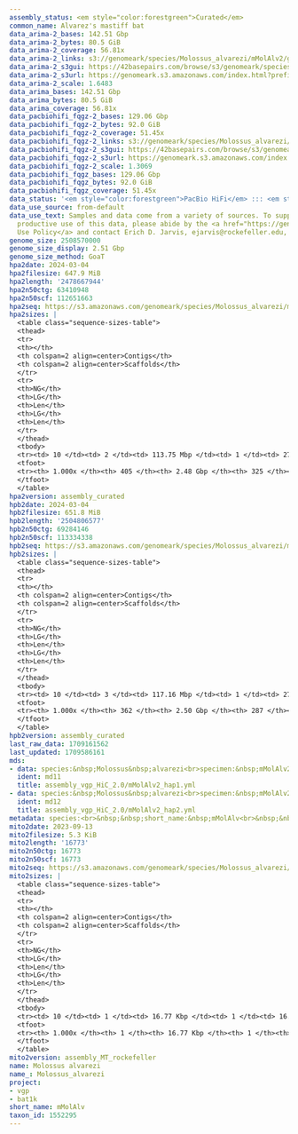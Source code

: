 ```yaml
---
assembly_status: <em style="color:forestgreen">Curated</em>
common_name: Alvarez's mastiff bat
data_arima-2_bases: 142.51 Gbp
data_arima-2_bytes: 80.5 GiB
data_arima-2_coverage: 56.81x
data_arima-2_links: s3://genomeark/species/Molossus_alvarezi/mMolAlv2/genomic_data/arima/<br>
data_arima-2_s3gui: https://42basepairs.com/browse/s3/genomeark/species/Molossus_alvarezi/mMolAlv2/genomic_data/arima/
data_arima-2_s3url: https://genomeark.s3.amazonaws.com/index.html?prefix=species/Molossus_alvarezi/mMolAlv2/genomic_data/arima/
data_arima-2_scale: 1.6483
data_arima_bases: 142.51 Gbp
data_arima_bytes: 80.5 GiB
data_arima_coverage: 56.81x
data_pacbiohifi_fqgz-2_bases: 129.06 Gbp
data_pacbiohifi_fqgz-2_bytes: 92.0 GiB
data_pacbiohifi_fqgz-2_coverage: 51.45x
data_pacbiohifi_fqgz-2_links: s3://genomeark/species/Molossus_alvarezi/mMolAlv2/genomic_data/pacbio_hifi/<br>
data_pacbiohifi_fqgz-2_s3gui: https://42basepairs.com/browse/s3/genomeark/species/Molossus_alvarezi/mMolAlv2/genomic_data/pacbio_hifi/
data_pacbiohifi_fqgz-2_s3url: https://genomeark.s3.amazonaws.com/index.html?prefix=species/Molossus_alvarezi/mMolAlv2/genomic_data/pacbio_hifi/
data_pacbiohifi_fqgz-2_scale: 1.3069
data_pacbiohifi_fqgz_bases: 129.06 Gbp
data_pacbiohifi_fqgz_bytes: 92.0 GiB
data_pacbiohifi_fqgz_coverage: 51.45x
data_status: '<em style="color:forestgreen">PacBio HiFi</em> ::: <em style="color:forestgreen">Arima</em>'
data_use_source: from-default
data_use_text: Samples and data come from a variety of sources. To support fair and
  productive use of this data, please abide by the <a href="https://genome10k.soe.ucsc.edu/data-use-policies/">Data
  Use Policy</a> and contact Erich D. Jarvis, ejarvis@rockefeller.edu, with any questions.
genome_size: 2508570000
genome_size_display: 2.51 Gbp
genome_size_method: GoaT
hpa2date: 2024-03-04
hpa2filesize: 647.9 MiB
hpa2length: '2478667944'
hpa2n50ctg: 63410948
hpa2n50scf: 112651663
hpa2seq: https://s3.amazonaws.com/genomeark/species/Molossus_alvarezi/mMolAlv2/assembly_curated/mMolAlv2.hap1.cur.20240304.fasta.gz
hpa2sizes: |
  <table class="sequence-sizes-table">
  <thead>
  <tr>
  <th></th>
  <th colspan=2 align=center>Contigs</th>
  <th colspan=2 align=center>Scaffolds</th>
  </tr>
  <tr>
  <th>NG</th>
  <th>LG</th>
  <th>Len</th>
  <th>LG</th>
  <th>Len</th>
  </tr>
  </thead>
  <tbody>
  <tr><td> 10 </td><td> 2 </td><td> 113.75 Mbp </td><td> 1 </td><td> 278.82 Mbp </td></tr><tr><td> 20 </td><td> 5 </td><td> 87.25 Mbp </td><td> 3 </td><td> 134.31 Mbp </td></tr><tr><td> 30 </td><td> 8 </td><td> 82.56 Mbp </td><td> 5 </td><td> 120.29 Mbp </td></tr><tr><td> 40 </td><td> 11 </td><td> 74.78 Mbp </td><td> 7 </td><td> 119.84 Mbp </td></tr><tr style="background-color:#cccccc;"><td> 50 </td><td> 15 </td><td style="background-color:#88ff88;"> 63.41 Mbp </td><td> 9 </td><td style="background-color:#88ff88;"> 112.65 Mbp </td></tr><tr><td> 60 </td><td> 19 </td><td> 53.31 Mbp </td><td> 11 </td><td> 110.21 Mbp </td></tr><tr><td> 70 </td><td> 24 </td><td> 38.38 Mbp </td><td> 14 </td><td> 99.05 Mbp </td></tr><tr><td> 80 </td><td> 32 </td><td> 28.98 Mbp </td><td> 17 </td><td> 74.92 Mbp </td></tr><tr><td> 90 </td><td> 44 </td><td> 15.21 Mbp </td><td> 20 </td><td> 61.11 Mbp </td></tr><tr><td> 100 </td><td> 405 </td><td> 6.21 Kbp </td><td> 325 </td><td> 6.21 Kbp </td></tr></tbody>
  <tfoot>
  <tr><th> 1.000x </th><th> 405 </th><th> 2.48 Gbp </th><th> 325 </th><th> 2.48 Gbp </th></tr>
  </tfoot>
  </table>
hpa2version: assembly_curated
hpb2date: 2024-03-04
hpb2filesize: 651.8 MiB
hpb2length: '2504806577'
hpb2n50ctg: 69284146
hpb2n50scf: 113334338
hpb2seq: https://s3.amazonaws.com/genomeark/species/Molossus_alvarezi/mMolAlv2/assembly_curated/mMolAlv2.hap2.cur.20240304.fasta.gz
hpb2sizes: |
  <table class="sequence-sizes-table">
  <thead>
  <tr>
  <th></th>
  <th colspan=2 align=center>Contigs</th>
  <th colspan=2 align=center>Scaffolds</th>
  </tr>
  <tr>
  <th>NG</th>
  <th>LG</th>
  <th>Len</th>
  <th>LG</th>
  <th>Len</th>
  </tr>
  </thead>
  <tbody>
  <tr><td> 10 </td><td> 3 </td><td> 117.16 Mbp </td><td> 1 </td><td> 276.55 Mbp </td></tr><tr><td> 20 </td><td> 5 </td><td> 105.54 Mbp </td><td> 3 </td><td> 134.77 Mbp </td></tr><tr><td> 30 </td><td> 7 </td><td> 101.85 Mbp </td><td> 5 </td><td> 120.59 Mbp </td></tr><tr><td> 40 </td><td> 10 </td><td> 91.63 Mbp </td><td> 7 </td><td> 117.16 Mbp </td></tr><tr style="background-color:#cccccc;"><td> 50 </td><td> 13 </td><td style="background-color:#88ff88;"> 69.28 Mbp </td><td> 9 </td><td style="background-color:#88ff88;"> 113.33 Mbp </td></tr><tr><td> 60 </td><td> 17 </td><td> 59.55 Mbp </td><td> 11 </td><td> 109.46 Mbp </td></tr><tr><td> 70 </td><td> 23 </td><td> 30.89 Mbp </td><td> 14 </td><td> 98.77 Mbp </td></tr><tr><td> 80 </td><td> 32 </td><td> 25.09 Mbp </td><td> 17 </td><td> 76.38 Mbp </td></tr><tr><td> 90 </td><td> 45 </td><td> 12.09 Mbp </td><td> 21 </td><td> 57.80 Mbp </td></tr><tr><td> 100 </td><td> 362 </td><td> 5.76 Kbp </td><td> 287 </td><td> 5.76 Kbp </td></tr></tbody>
  <tfoot>
  <tr><th> 1.000x </th><th> 362 </th><th> 2.50 Gbp </th><th> 287 </th><th> 2.50 Gbp </th></tr>
  </tfoot>
  </table>
hpb2version: assembly_curated
last_raw_data: 1709161562
last_updated: 1709586161
mds:
- data: species:&nbsp;Molossus&nbsp;alvarezi<br>specimen:&nbsp;mMolAlv2<br>projects:&nbsp;<br>&nbsp;&nbsp;-&nbsp;vgp<br>assembled_by_group:&nbsp;Rockefeller<br>data_location:&nbsp;S3<br>release_to:&nbsp;S3<br>haplotype_to_curate:&nbsp;hap1<br>hap1:&nbsp;s3://genomeark/species/Molossus_alvarezi/mMolAlv2/assembly_vgp_HiC_2.0/mMolAlv2.HiC.hap1.20230905.fasta.gz<br>hap2:&nbsp;s3://genomeark/species/Molossus_alvarezi/mMolAlv2/assembly_vgp_HiC_2.0/mMolAlv2.HiC.hap2.20230905.fasta.gz<br>pretext_hap1:&nbsp;s3://genomeark/species/Molossus_alvarezi/mMolAlv2/assembly_vgp_HiC_2.0/evaluation/hap1/pretext/mMolAlv2_hap1_s2.pretext<br>pretext_hap2:&nbsp;s3://genomeark/species/Molossus_alvarezi/mMolAlv2/assembly_vgp_HiC_2.0/evaluation/hap2/pretext/mMolAlv2_hap2_s2.pretext<br>kmer_spectra_img:&nbsp;s3://genomeark/species/Molossus_alvarezi/mMolAlv2/assembly_vgp_HiC_2.0/evaluation/merqury/mMolAlv2_png/<br>pacbio_read_dir:&nbsp;s3://genomeark/species/Molossus_alvarezi/mMolAlv2/genomic_data/pacbio_hifi/<br>pacbio_read_type:&nbsp;hifi<br>hic_read_dir:&nbsp;s3://genomeark/species/Molossus_alvarezi/mMolAlv2/genomic_data/arima/<br>mito:&nbsp;s3://genomeark/species/Molossus_alvarezi/mMolAlv2/assembly_MT_rockefeller/mMolAlv2.MT.20230913.fasta.gz<br>pipeline:&nbsp;<br>&nbsp;&nbsp;-&nbsp;hifiasm&nbsp;(0.19.3+galaxy0)<br>&nbsp;&nbsp;-&nbsp;yahs&nbsp;(1.2a.2+galaxy1)<br>notes:&nbsp;This&nbsp;was&nbsp;a&nbsp;Hifiasm-HiC&nbsp;assembly&nbsp;of&nbsp;mMolAlv2,&nbsp;resulting&nbsp;in&nbsp;two&nbsp;complete&nbsp;haplotypes.&nbsp;HiC&nbsp;scaffolding&nbsp;was&nbsp;performed&nbsp;with&nbsp;YaHS.&nbsp;&nbsp;The&nbsp;HiC&nbsp;prep&nbsp;kit&nbsp;used&nbsp;was&nbsp;Swift-IDT.&nbsp;<br>
  ident: md11
  title: assembly_vgp_HiC_2.0/mMolAlv2_hap1.yml
- data: species:&nbsp;Molossus&nbsp;alvarezi<br>specimen:&nbsp;mMolAlv2<br>projects:&nbsp;<br>&nbsp;&nbsp;-&nbsp;vgp<br>assembled_by_group:&nbsp;Rockefeller<br>data_location:&nbsp;S3<br>release_to:&nbsp;S3<br>haplotype_to_curate:&nbsp;hap2<br>hap1:&nbsp;s3://genomeark/species/Molossus_alvarezi/mMolAlv2/assembly_vgp_HiC_2.0/mMolAlv2.HiC.hap1.20230905.fasta.gz<br>hap2:&nbsp;s3://genomeark/species/Molossus_alvarezi/mMolAlv2/assembly_vgp_HiC_2.0/mMolAlv2.HiC.hap2.20230905.fasta.gz<br>pretext_hap1:&nbsp;s3://genomeark/species/Molossus_alvarezi/mMolAlv2/assembly_vgp_HiC_2.0/evaluation/hap1/pretext/mMolAlv2_hap1_s2.pretext<br>pretext_hap2:&nbsp;s3://genomeark/species/Molossus_alvarezi/mMolAlv2/assembly_vgp_HiC_2.0/evaluation/hap2/pretext/mMolAlv2_hap2_s2.pretext<br>kmer_spectra_img:&nbsp;s3://genomeark/species/Molossus_alvarezi/mMolAlv2/assembly_vgp_HiC_2.0/evaluation/merqury/mMolAlv2_png/<br>pacbio_read_dir:&nbsp;s3://genomeark/species/Molossus_alvarezi/mMolAlv2/genomic_data/pacbio_hifi/<br>pacbio_read_type:&nbsp;hifi<br>hic_read_dir:&nbsp;s3://genomeark/species/Molossus_alvarezi/mMolAlv2/genomic_data/arima/<br>mito:&nbsp;s3://genomeark/species/Molossus_alvarezi/mMolAlv2/assembly_MT_rockefeller/mMolAlv2.MT.20230913.fasta.gz<br>pipeline:&nbsp;<br>&nbsp;&nbsp;-&nbsp;hifiasm&nbsp;(0.19.3+galaxy0)<br>&nbsp;&nbsp;-&nbsp;yahs&nbsp;(1.2a.2+galaxy1)<br>notes:&nbsp;This&nbsp;was&nbsp;a&nbsp;Hifiasm-HiC&nbsp;assembly&nbsp;of&nbsp;mMolAlv2,&nbsp;resulting&nbsp;in&nbsp;two&nbsp;complete&nbsp;haplotypes.&nbsp;HiC&nbsp;scaffolding&nbsp;was&nbsp;performed&nbsp;with&nbsp;YaHS.&nbsp;&nbsp;The&nbsp;HiC&nbsp;prep&nbsp;kit&nbsp;used&nbsp;was&nbsp;Swift-IDT.&nbsp;<br>
  ident: md12
  title: assembly_vgp_HiC_2.0/mMolAlv2_hap2.yml
metadata: species:<br>&nbsp;&nbsp;short_name:&nbsp;mMolAlv<br>&nbsp;&nbsp;name:&nbsp;Molossus&nbsp;alvarezi<br>&nbsp;&nbsp;taxon_id:&nbsp;1552295<br>&nbsp;&nbsp;common_name:&nbsp;Alvarez's&nbsp;mastiff&nbsp;bat<br>&nbsp;&nbsp;order:<br>&nbsp;&nbsp;&nbsp;&nbsp;name:&nbsp;Chiroptera<br>&nbsp;&nbsp;family:<br>&nbsp;&nbsp;&nbsp;&nbsp;name:&nbsp;Molossidae<br>&nbsp;&nbsp;individuals:<br>&nbsp;&nbsp;-&nbsp;mMolAlv2<br>&nbsp;&nbsp;genome_size:&nbsp;2508570000<br>&nbsp;&nbsp;genome_size_method:&nbsp;GoaT<br>&nbsp;&nbsp;project:&nbsp;[&nbsp;vgp&nbsp;,&nbsp;bat1k&nbsp;]<br>
mito2date: 2023-09-13
mito2filesize: 5.3 KiB
mito2length: '16773'
mito2n50ctg: 16773
mito2n50scf: 16773
mito2seq: https://s3.amazonaws.com/genomeark/species/Molossus_alvarezi/mMolAlv2/assembly_MT_rockefeller/mMolAlv2.MT.20230913.fasta.gz
mito2sizes: |
  <table class="sequence-sizes-table">
  <thead>
  <tr>
  <th></th>
  <th colspan=2 align=center>Contigs</th>
  <th colspan=2 align=center>Scaffolds</th>
  </tr>
  <tr>
  <th>NG</th>
  <th>LG</th>
  <th>Len</th>
  <th>LG</th>
  <th>Len</th>
  </tr>
  </thead>
  <tbody>
  <tr><td> 10 </td><td> 1 </td><td> 16.77 Kbp </td><td> 1 </td><td> 16.77 Kbp </td></tr><tr><td> 20 </td><td> 1 </td><td> 16.77 Kbp </td><td> 1 </td><td> 16.77 Kbp </td></tr><tr><td> 30 </td><td> 1 </td><td> 16.77 Kbp </td><td> 1 </td><td> 16.77 Kbp </td></tr><tr><td> 40 </td><td> 1 </td><td> 16.77 Kbp </td><td> 1 </td><td> 16.77 Kbp </td></tr><tr style="background-color:#cccccc;"><td> 50 </td><td> 1 </td><td style="background-color:#ff8888;"> 16.77 Kbp </td><td> 1 </td><td style="background-color:#ff8888;"> 16.77 Kbp </td></tr><tr><td> 60 </td><td> 1 </td><td> 16.77 Kbp </td><td> 1 </td><td> 16.77 Kbp </td></tr><tr><td> 70 </td><td> 1 </td><td> 16.77 Kbp </td><td> 1 </td><td> 16.77 Kbp </td></tr><tr><td> 80 </td><td> 1 </td><td> 16.77 Kbp </td><td> 1 </td><td> 16.77 Kbp </td></tr><tr><td> 90 </td><td> 1 </td><td> 16.77 Kbp </td><td> 1 </td><td> 16.77 Kbp </td></tr><tr><td> 100 </td><td> 1 </td><td> 16.77 Kbp </td><td> 1 </td><td> 16.77 Kbp </td></tr></tbody>
  <tfoot>
  <tr><th> 1.000x </th><th> 1 </th><th> 16.77 Kbp </th><th> 1 </th><th> 16.77 Kbp </th></tr>
  </tfoot>
  </table>
mito2version: assembly_MT_rockefeller
name: Molossus alvarezi
name_: Molossus_alvarezi
project:
- vgp
- bat1k
short_name: mMolAlv
taxon_id: 1552295
---
```

